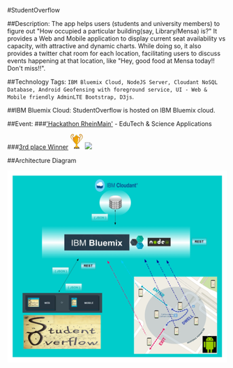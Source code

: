 #StudentOverflow

##Description:
The app helps users (students and university members) to figure out "How occupied a particular building(say, Library/Mensa) is?" It provides a Web and Mobile application to display current seat availability vs capacity, with attractive and dynamic charts. While doing so, it also provides a twitter chat room for each location, facilitating users to discuss events happening at that location, like "Hey, good food at Mensa today!! Don't miss!!".

##Technology Tags:
`IBM Bluemix Cloud, NodeJS Server, Cloudant NoSQL Database, Android Geofensing with foreground service, UI - Web & Mobile friendly AdminLTE Bootstrap, D3js`.

##IBM Bluemix Cloud:
StudentOverflow is hosted on IBM Bluemix cloud.

##Event:
###['Hackathon RheinMain'](http://www.hackathon-rhein-main.de/2015/08/03/es-wurde-fleissig-gehackt-auf-dem-1-hackathon-rheinmain/#content) - EduTech & Science Applications

###[3rd place Winner](https://twitter.com/hackathon_rm/status/627541432291721216)  ![](https://github.com/Hariharan-Gandhi/MeetingRoomFinder/blob/master/Main/img/award.png) ![](https://pbs.twimg.com/profile_images/605728020482138114/Wir6EA_H_200x200.png)


##Architecture Diagram

![Alt text](https://raw.githubusercontent.com/Hariharan-Gandhi/StudentOverflow/a18960327dff5f2464605ab155acf7c09d46e523/www/AdminLTE-2.2.0/images/StudentOverflow.jpg "Before Exchange")
